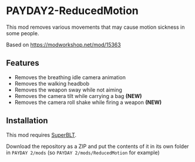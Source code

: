 # PAYDAY2-ReducedMotion
This mod removes various movements that may cause motion sickness in some people.

Based on https://modworkshop.net/mod/15363

## Features
 - Removes the breathing idle camera animation
 - Removes the walking headbob
 - Removes the weapon sway while not aiming
 - Removes the camera tilt while carrying a bag **(NEW)**
 - Removes the camera roll shake while firing a weapon **(NEW)**

## Installation
This mod requires [SuperBLT](https://superblt.znix.xyz/).

Download the repository as a ZIP and put the contents of it in its own folder in `PAYDAY 2/mods` (so `PAYDAY 2/mods/ReducedMotion` for example)
